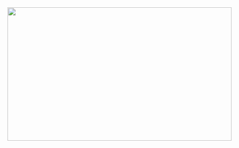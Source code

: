 <div style="width: 100%; height: 300px; position: relative; overflow: hidden;" width="100%">
  <img src="https://media4.giphy.com/media/v1.Y2lkPTc5MGI3NjExNzFjMWd2aWkxMDgxYjJmamVranBpNzlkcnl6YXk4eGYyZG5qZXA2aiZlcD12MV9pbnRlcm5hbF9naWZfYnlfaWQmY3Q9Zw/NKEt9elQ5cR68/giphy.webp" style="width: 100%; height: 300px; position: absolute; top: 50%; left: 50%; transform: translate(-50%, -50%);" />
</div>
